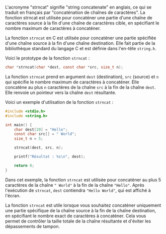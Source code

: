 L'acronyme "strncat" signifie "string concatenate" en anglais, ce qui se traduit en français par "concaténation de chaînes de caractères". La fonction strncat est utilisée pour concaténer une partie d'une chaîne de caractères source à la fin d'une chaîne de caractères cible, en spécifiant le nombre maximum de caractères à concaténer.

La fonction `strncat` en C est utilisée pour concaténer une partie spécifiée d'une chaîne source à la fin d'une chaîne destination. Elle fait partie de la bibliothèque standard du langage C et est définie dans l'en-tête `string.h`.

Voici le prototype de la fonction `strncat` :

```c
char *strncat(char *dest, const char *src, size_t n);
```

La fonction `strncat` prend en argument `dest` (destination), `src` (source) et `n` qui spécifie le nombre maximum de caractères à concaténer. Elle concatène au plus `n` caractères de la chaîne `src` à la fin de la chaîne `dest`. Elle renvoie un pointeur vers la chaîne `dest` résultante.

Voici un exemple d'utilisation de la fonction `strncat` :

```c
#include <stdio.h>
#include <string.h>

int main() {
    char dest[20] = "Hello";
    const char src[] = " World";
    size_t n = 5;

    strncat(dest, src, n);

    printf("Résultat : %s\n", dest);

    return 0;
}
```

Dans cet exemple, la fonction `strncat` est utilisée pour concaténer au plus 5 caractères de la chaîne `" World"` à la fin de la chaîne `"Hello"`. Après l'exécution de `strncat`, `dest` contiendra `"Hello World"`, qui est affiché à l'écran.

La fonction `strncat` est utile lorsque vous souhaitez concaténer uniquement une partie spécifique de la chaîne source à la fin de la chaîne destination, en spécifiant le nombre exact de caractères à concaténer. Cela vous permet de contrôler la taille totale de la chaîne résultante et d'éviter les dépassements de tampon.